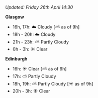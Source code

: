 *Updated: Friday 26th April 14:30*

**Glasgow**

* 16h, 17h: :cloud: Cloudy [:partly_sunny: as of 9h]
* 18h - 20h: :cloud: Cloudy
* 21h - 23h: :partly_sunny: Partly Cloudy
* 0h - 3h: :sunny: Clear

**Edinburgh**

* 16h: :sunny: Clear [:partly_sunny: as of 9h]
* 17h: :partly_sunny: Partly Cloudy
* 18h, 19h: :partly_sunny: Partly Cloudy [:sunny: as of 9h]
* 20h - 3h: :sunny: Clear
